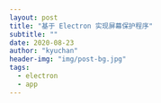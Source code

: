 ```yaml
---
layout: post
title: "基于 Electron 实现屏幕保护程序"
subtitle: ""
date: 2020-08-23
author: "kyuchan"
header-img: "img/post-bg.jpg"
tags:
  - electron
  - app
---
```

